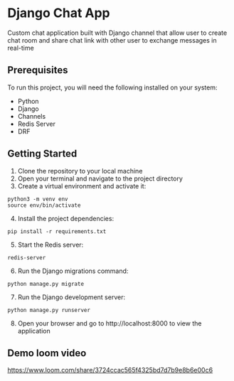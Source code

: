 # Django Chat App

Custom chat application built with Django channel that allow user to create chat room and share chat link with other user to exchange messages in real-time

## Prerequisites

To run this project, you will need the following installed on your system:

- Python
- Django
- Channels
- Redis Server
- DRF

## Getting Started

1. Clone the repository to your local machine
2. Open your terminal and navigate to the project directory
3. Create a virtual environment and activate it:
```
python3 -m venv env
source env/bin/activate
```
4. Install the project dependencies:
```
pip install -r requirements.txt
```
5. Start the Redis server:
```
redis-server
```
6. Run the Django migrations command:
```
python manage.py migrate
```
7. Run the Django development server:
```
python manage.py runserver
```
8. Open your browser and go to http://localhost:8000 to view the application

## Demo loom video

https://www.loom.com/share/3724ccac565f4325bd7d7b9e8b6e00c6
